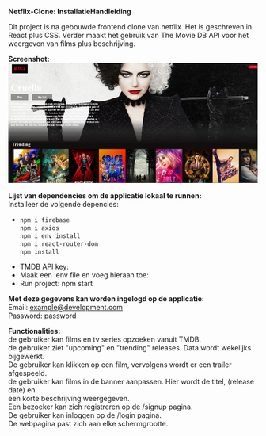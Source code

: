 **Netflix-Clone: InstallatieHandleiding**

Dit project is na gebouwde frontend clone van netflix. Het is geschreven in React plus CSS.
Verder maakt het gebruik van The Movie DB API voor het weergeven van films plus beschrijving.

**Screenshot:**
![img.png](img.png)

**Lijst van dependencies om de applicatie lokaal te runnen:**\
Installeer de volgende depencies:
+     npm i firebase
      npm i axios
      npm i env install
      npm i react-router-dom
      npm install
+  TMDB API key:
+   Maak een .env file en voeg hieraan toe:
+   Run project: npm start

**Met deze gegevens kan worden ingelogd op de applicatie:**\
    Email:      example@development.com\
    Password:   password

**Functionalities:**\
de gebruiker kan films en tv series opzoeken vanuit TMDB.\
de gebruiker ziet "upcoming" en "trending" releases. Data wordt wekelijks bijgewerkt.\
De gebruiker kan klikken op een film, vervolgens wordt er een trailer afgespeeld.\
de gebruiker kan films in de banner aanpassen. Hier wordt de titel, (release date) en \
een korte beschrijving weergegeven.\
Een bezoeker kan zich registreren op de /signup pagina.\
De gebruiker kan inloggen op de /login pagina.\
De webpagina past zich aan elke schermgrootte.



